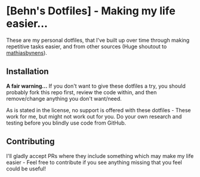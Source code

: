 # [Behn's Dotfiles] - Making my life easier...

These are my personal dotfiles, that I've built up over time through making repetitive tasks easier, and from other sources (Huge shoutout to [mathiasbynens](https://github.com/mathiasbynens/dotfiles)).

## Installation
**A fair warning...** If you don't want to give these dotfiles a try, you should probably fork this repo first, review the code within, and then remove/change anything you don't want/need.

As is stated in the license, no support is offered with these dotfiles - These work for me, but might not work out for you. Do your own research and testing before you blindly use code from GitHub.

## Contributing
I'll gladly accept PRs where they include something which may make my life easier - Feel free to contribute if you see anything missing that you feel could be useful!
